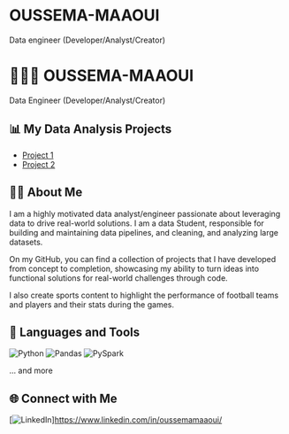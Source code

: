 # OUSSEMA-MAAOUI
Data engineer (Developer/Analyst/Creator)

# 🧑🏻‍💻 OUSSEMA-MAAOUI
Data Engineer (Developer/Analyst/Creator)

## 📊 My Data Analysis Projects
- [Project 1](link)
- [Project 2](link)
  
## 👨‍💻 About Me
I am a highly motivated data analyst/engineer passionate about leveraging data to drive real-world solutions. I am a data Student, responsible for building and maintaining data pipelines, and cleaning, and analyzing large datasets.

On my GitHub, you can find a collection of projects that I have developed from concept to completion, showcasing my ability to turn ideas into functional solutions for real-world challenges through code.

I also create sports content to highlight the performance of football teams and players and their stats during the games.

## 🧰 Languages and Tools
![Python](https://img.shields.io/badge/Python-3776AB?style=flat&logo=python&logoColor=white) ![Pandas](https://img.shields.io/badge/Pandas-150458?style=flat&logo=pandas&logoColor=white) ![PySpark](https://img.shields.io/badge/PySpark-E25A1C?style=flat&logo=apachespark&logoColor=white)

... and more

## 🌐 Connect with Me
[![LinkedIn](https://img.shields.io/badge/LinkedIn-blue?style=flat&logo=linkedin&logoColor=white)]https://www.linkedin.com/in/oussemamaaoui/

